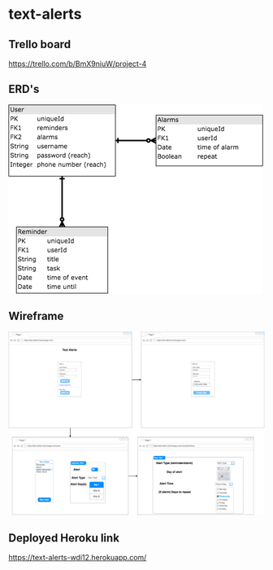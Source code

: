 # text-alerts
## Trello board
https://trello.com/b/BmX9niuW/project-4

## ERD's
![oops! look in diagrams/ERDs.png for the image that should be here](/diagrams/Erds.png?raw=true "ERD")

## Wireframe
![oops! look in diagrams/Wireframe.png for the image that should be here](/diagrams/Wireframe.png?raw=true "Wireframe")

## Deployed Heroku link
https://text-alerts-wdi12.herokuapp.com/